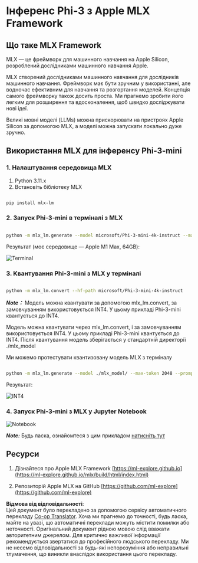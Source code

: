 <!--
CO_OP_TRANSLATOR_METADATA:
{
  "original_hash": "dcb656f3d206fc4968e236deec5d4384",
  "translation_date": "2025-07-09T19:09:33+00:00",
  "source_file": "md/03.FineTuning/03.Inference/MLX_Inference.md",
  "language_code": "uk"
}
-->
# **Інференс Phi-3 з Apple MLX Framework**

## **Що таке MLX Framework**

MLX — це фреймворк для машинного навчання на Apple Silicon, розроблений дослідниками машинного навчання Apple.

MLX створений дослідниками машинного навчання для дослідників машинного навчання. Фреймворк має бути зручним у використанні, але водночас ефективним для навчання та розгортання моделей. Концепція самого фреймворку також досить проста. Ми прагнемо зробити його легким для розширення та вдосконалення, щоб швидко досліджувати нові ідеї.

Великі мовні моделі (LLMs) можна прискорювати на пристроях Apple Silicon за допомогою MLX, а моделі можна запускати локально дуже зручно.

## **Використання MLX для інференсу Phi-3-mini**

### **1. Налаштування середовища MLX**

1. Python 3.11.x  
2. Встановіть бібліотеку MLX


```bash

pip install mlx-lm

```

### **2. Запуск Phi-3-mini в терміналі з MLX**


```bash

python -m mlx_lm.generate --model microsoft/Phi-3-mini-4k-instruct --max-token 2048 --prompt  "<|user|>\nCan you introduce yourself<|end|>\n<|assistant|>"

```

Результат (моє середовище — Apple M1 Max, 64GB):

![Terminal](../../../../../imgs/01/03/MLX/01.png)

### **3. Квантування Phi-3-mini з MLX у терміналі**


```bash

python -m mlx_lm.convert --hf-path microsoft/Phi-3-mini-4k-instruct

```

***Note：*** Модель можна квантувати за допомогою mlx_lm.convert, за замовчуванням використовується INT4. У цьому прикладі Phi-3-mini квантується до INT4.

Модель можна квантувати через mlx_lm.convert, і за замовчуванням використовується INT4. У цьому прикладі Phi-3-mini квантується до INT4. Після квантування модель зберігається у стандартній директорії ./mlx_model

Ми можемо протестувати квантизовану модель MLX з терміналу


```bash

python -m mlx_lm.generate --model ./mlx_model/ --max-token 2048 --prompt  "<|user|>\nCan you introduce yourself<|end|>\n<|assistant|>"

```

Результат:

![INT4](../../../../../imgs/01/03/MLX/02.png)


### **4. Запуск Phi-3-mini з MLX у Jupyter Notebook**


![Notebook](../../../../../imgs/01/03/MLX/03.png)

***Note:*** Будь ласка, ознайомтеся з цим прикладом [натисніть тут](../../../../../code/03.Inference/MLX/MLX_DEMO.ipynb)


## **Ресурси**

1. Дізнайтеся про Apple MLX Framework [https://ml-explore.github.io](https://ml-explore.github.io/mlx/build/html/index.html)

2. Репозиторій Apple MLX на GitHub [https://github.com/ml-explore](https://github.com/ml-explore)

**Відмова від відповідальності**:  
Цей документ було перекладено за допомогою сервісу автоматичного перекладу [Co-op Translator](https://github.com/Azure/co-op-translator). Хоча ми прагнемо до точності, будь ласка, майте на увазі, що автоматичні переклади можуть містити помилки або неточності. Оригінальний документ рідною мовою слід вважати авторитетним джерелом. Для критично важливої інформації рекомендується звертатися до професійного людського перекладу. Ми не несемо відповідальності за будь-які непорозуміння або неправильні тлумачення, що виникли внаслідок використання цього перекладу.
